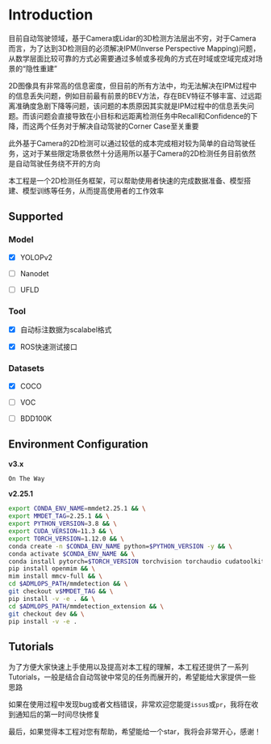 # Introduction

目前自动驾驶领域，基于Camera或Lidar的3D检测方法层出不穷，对于Camera而言，为了达到3D检测目的必须解决IPM(Inverse Perspective Mapping)问题，从数学层面比较可靠的方式必需要通过多帧或多视角的方式在时域或空域完成对场景的“隐性重建”

2D图像具有非常高的信息密度，但目前的所有方法中，均无法解决在IPM过程中的信息丢失问题，例如目前最有前景的BEV方法，存在BEV特征不够丰富、过远距离准确度急剧下降等问题，该问题的本质原因其实就是IPM过程中的信息丢失问题。而该问题会直接导致在小目标和远距离检测任务中Recall和Confidence的下降，而这两个任务对于解决自动驾驶的Corner Case至关重要

此外基于Camera的2D检测可以通过较低的成本完成相对较为简单的自动驾驶任务，这对于某些限定场景依然十分适用所以基于Camera的2D检测任务目前依然是自动驾驶任务绕不开的方向

本工程是一个2D检测任务框架，可以帮助使用者快速的完成数据准备、模型搭建、模型训练等任务，从而提高使用者的工作效率

## Supported

### Model

- [x] YOLOPv2

- [ ] Nanodet

- [ ] UFLD

### Tool

- [x] 自动标注数据为scalabel格式

- [x] ROS快速测试接口

### Datasets

- [x] COCO

- [ ] VOC

- [ ] BDD100K

## Environment Configuration

**v3.x**

```bash
On The Way
```

**v2.25.1**

```bash
export CONDA_ENV_NAME=mmdet2.25.1 && \
export MMDET_TAG=2.25.1 && \
export PYTHON_VERSION=3.8 && \
export CUDA_VERSION=11.3 && \
export TORCH_VERSION=1.12.0 && \
conda create -n $CONDA_ENV_NAME python=$PYTHON_VERSION -y && \
conda activate $CONDA_ENV_NAME && \
conda install pytorch=$TORCH_VERSION torchvision torchaudio cudatoolkit=$CUDA_VERSION -c pytorch -y && \
pip install openmim && \
mim install mmcv-full && \
cd $ADMLOPS_PATH/mmdetection && \
git checkout v$MMDET_TAG && \
pip install -v -e . && \
cd $ADMLOPS_PATH/mmdetection_extension && \
git checkout dev && \
pip install -v -e . 
```

## Tutorials

为了方便大家快速上手使用以及提高对本工程的理解，本工程还提供了一系列Tutorials，一般是结合自动驾驶中常见的任务而展开的，希望能给大家提供一些思路

如果在使用过程中发现bug或者文档错误，非常欢迎您能提`issus`或`pr`，我将在收到通知后的第一时间尽快修复

最后，如果觉得本工程对您有帮助，希望能给一个star，我将会非常开心，感谢！
